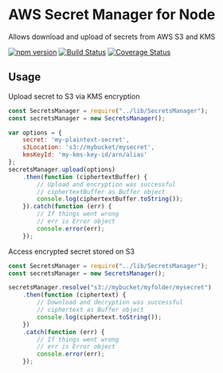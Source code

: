 # AWS Secret Manager for Node

Allows download and upload of secrets from AWS S3 and KMS

[![npm version](https://badge.fury.io/js/node-aws-secrets.svg)](https://badge.fury.io/js/node-aws-secrets) [![Build Status](https://travis-ci.org/manthanhd/node-aws-secrets.svg?branch=master)](https://travis-ci.org/manthanhd/node-aws-secrets) [![Coverage Status](https://coveralls.io/repos/github/manthanhd/node-aws-secrets/badge.svg?branch=master)](https://coveralls.io/github/manthanhd/node-aws-secrets?branch=master)

## Usage

Upload secret to S3 via KMS encryption

```javascript
const SecretsManager = require("../lib/SecretsManager");
const secretsManager = new SecretsManager();

var options = {
    secret: 'my-plaintext-secret',
    s3Location: 's3://mybucket/mysecret',
    kmsKeyId: 'my-kms-key-id/arn/alias'
};
secretsManager.upload(options)
    .then(function (ciphertextBuffer) {
        // Upload and encryption was successful
        // ciphertextBuffer as Buffer object
        console.log(ciphertextBuffer.toString());
    }).catch(function (err) {
        // If things went wrong
        // err is Error object
        console.error(err);
    });
```

Access encrypted secret stored on S3

```javascript
const SecretsManager = require("../lib/SecretsManager");
const secretsManager = new SecretsManager();

secretsManager.resolve("s3://mybucket/myfolder/mysecret")
    .then(function (ciphertext) {
        // Download and decryption was successful
        // ciphertext as Buffer object
        console.log(ciphertext.toString());
    })
    .catch(function (err) {
        // If things went wrong
        // err is Error object
        console.error(err);
    });
```